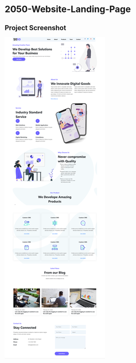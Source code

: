 # 2050-Website-Landing-Page
## Project Screenshot
![](https://github.com/AbdelrahmanElsaeid/2050-Website-Landing-Page/blob/main/screenshots.png)
